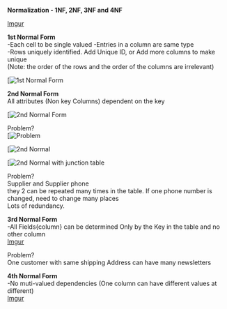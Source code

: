 **Normalization - 1NF, 2NF, 3NF and 4NF**  

[Imgur](http://i.imgur.com/5dd31H0.png)

**1st Normal Form**  
-Each cell to be single valued
-Entries in a column are same type  
-Rows uniquely identified. Add Unique ID, or Add more columns to make unique  
(Note: the order of the rows and the order of the columns are irrelevant)

[![1st Normal Form](http://i.imgur.com/0LeGgzw.png)

**2nd Normal Form**  
All attributes (Non key Columns) dependent on the key  

[![2nd Normal Form](http://i.imgur.com/0LeGgzw.png)

Problem?    
[![Problem](http://i.imgur.com/fFQiZIw.png)

[![2nd Normal ](http://i.imgur.com/A4sMDhc.png)

[![2nd Normal with junction table](http://i.imgur.com/FverJJT.png)   

Problem?   
Supplier and Supplier phone  
they 2 can be repeated many times in the table. If one phone number is changed, need to change many places  
Lots of redundancy.

**3rd Normal Form**  
-All Fields{column} can be determined Only by the Key in the table and no other column  
[Imgur](http://i.imgur.com/TBm2Yc1.png)  

Problem?  
One customer with same shipping Address can have many newsletters

**4th Normal Form**  
-No muti-valued dependencies  (One column can have different values at different)   
[Imgur](http://i.imgur.com/4pFS1lP.png)
